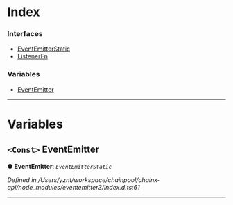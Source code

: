 

# Index

### Interfaces

* [EventEmitterStatic](../interfaces/_ws_index_.wsprovider.eventemitter.eventemitterstatic.md)
* [ListenerFn](../interfaces/_ws_index_.wsprovider.eventemitter.listenerfn.md)

### Variables

* [EventEmitter](_ws_index_.wsprovider.eventemitter.md#eventemitter)

---

# Variables

<a id="eventemitter"></a>

## `<Const>` EventEmitter

**● EventEmitter**: *`EventEmitterStatic`*

*Defined in /Users/yznt/workspace/chainpool/chainx-api/node_modules/eventemitter3/index.d.ts:61*

___

